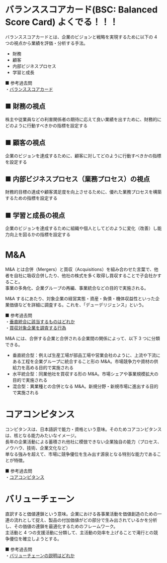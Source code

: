 # バランススコアカード(BSC: Balanced Score Card) よくでる！！！

バランススコアカードとは、企業のビジョンと戦略を実現するために以下の 4 つの視点から業績を評価・分析する手法。

- 財務
- 顧客
- 内部ビジネスプロセス
- 学習と成長

■ 参考過去問  
・[バランススコアカード](https://www.ap-siken.com/kakomon/03_haru/q70.html)

## ■ 財務の視点

株主や従業員などの利害関係者の期待に応えて良い業績を出すために、財務的にどのように行動すべきかの指標を設定する

## ■ 顧客の視点

企業のビジョンを達成するために、顧客に対してどのように行動すべきかの指標を設定する

## ■ 内部ビジネスプロセス（業務プロセス）の視点

財務的目標の達成や顧客満足度を向上させるために、優れた業務プロセスを構築するための指標を設定する

## ■ 学習と成長の視点

企業のビジョンを達成するために組織や個人としてどのように変化（改善）し能力向上を図るかの指標を設定する

# M&A

M&A とは合併（Mergers）と買収（Acquisitions）を組み合わせた言葉で、他者を自社に吸収合併したり、他社の株式を多く取得し買収することで子会社かすること。  
事業の多角化、企業グループの再編、事業統合などの目的で実施される。

M&A するにあたり、対象企業の経営実態・資産・負債・機体収益性といった企業価値などを詳細に調査する。これを、「デューデリジェンス」という。

■ 参考過去問  
・[垂直統合に該当するものはどれか](https://www.ap-siken.com/kakomon/29_haru/q66.html)  
・[買収対象企業を調査する行為](https://www.ap-siken.com/kakomon/04_aki/q67.html)

M&A には、合併する企業と合併される企業間の関係によって、以下 3 つに分類できる。

- 垂直統合型：例えば生産工場が部品工場や営業会社のように、上流や下流にある工程を企業グループに統合すること形の M&A。市場競争力や資材の供給力を高める目的で実施される
- 水平統合型：同業他社を買収する形の M&A。市場シェアや事業規模拡大の目的で実施される
- 混合型：異業種との合併となる M&A。新規分野・新規市場に進出する目的で実施される

# コアコンピタンス

コンピタンスは、日本語訳で能力・資格という意味。そのためコアコンピタンスは、核となる能力みたいなイメージ。  
長年の企業活動による蓄積され他社に模倣できない企業独自の能力（プロセス、ノウハウ、技術、企業文化など）  
単なる強みを超えて、市場に競争優位を生み出す源泉となる特別な能力であることが特徴。

■ 参考過去問  
・[コアコンピタンス](https://www.ap-siken.com/kakomon/23_toku/q66.html)

# バリューチェーン

直訳すると価値連鎖という意味。企業における各事業活動を価値創造のための一連の流れとして捉え、製品の付加価値がどの部分で生み出されているかを分析し、その価値の連鎖を最適化するためのフレームワーク。  
主活動と 4 つの支援活動に分類して、主活動の効率を上げることで滝行との競争優位を確立しようとする。

■ 参考過去問  
・[バリューチェーンの説明はどれか](https://www.ap-siken.com/kakomon/03_aki/q67.html)
